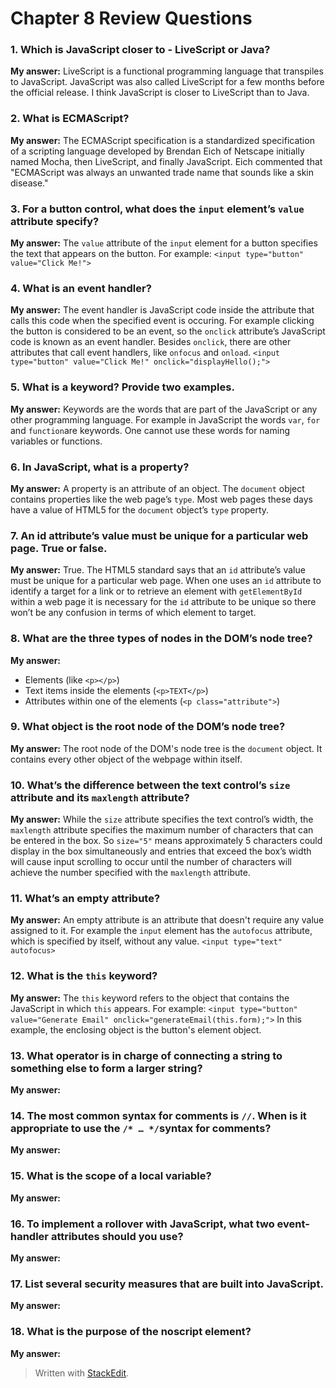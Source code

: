 ﻿# Chapter 8 Review Questions

### 1. Which is JavaScript closer to - LiveScript or Java?
**My answer:** LiveScript is a functional programming language that
transpiles to JavaScript. JavaScript was also called LiveScript for a few 
months before the official release. I think JavaScript is closer to 
LiveScript than to Java.

### 2. What is ECMAScript?
**My answer:** The ECMAScript specification is a standardized 
specification of a scripting language developed by Brendan Eich of 
Netscape initially named Mocha, then LiveScript, and finally JavaScript.
Eich commented that "ECMAScript was always an unwanted trade name that sounds
like a skin disease."

### 3. For a button control, what does the `input` element’s `value` attribute specify?
**My answer:** The `value` attribute of the `input` element for
a button specifies the text that appears on the button. For example:
`<input type="button" value="Click Me!">`

### 4. What is an event handler?
**My answer:** The event handler is JavaScript code inside the 
attribute that calls this code when the specified event is occuring. For
example clicking the button is considered to be an event, so the
`onclick` attribute’s JavaScript code is known as an event handler.
Besides `onclick`, there are other attributes that call event handlers, 
like `onfocus` and `onload`.
`<input type="button" value="Click Me!" onclick="displayHello();">`

### 5. What is a keyword? Provide two examples.
**My answer:** Keywords are the words that are part of the JavaScript
or any other programming language. For example in JavaScript the words
`var`, `for` and `function`are keywords. One cannot use these words
for naming variables or functions.

### 6. In JavaScript, what is a property?
**My answer:** A property is an attribute of an object. The `document` 
object contains properties like the web page’s `type`. Most web pages
these days have a value of HTML5 for the `document` object’s `type`
property.

### 7. An id attribute’s value must be unique for a particular web page. True or false.
**My answer:** True. The HTML5 standard says that an `id` attribute’s
value must be unique for a particular web page. When one uses an `id`
attribute to identify a target for a link or to retrieve an element with 
`getElementById` within a web page it is necessary for the `id` attribute
to be unique so there won’t be any confusion in terms of which element
to target.

### 8. What are the three types of nodes in the DOM’s node tree?
**My answer:** 

 - Elements (like `<p></p>`)
 - Text items inside the elements (`<p>TEXT</p>`)
 - Attributes within one of the elements (`<p class="attribute">`)

### 9. What object is the root node of the DOM’s node tree?
**My answer:** The root node of the DOM's node tree is the `document`
object. It contains every other object of the webpage within itself.

### 10. What’s the difference between the text control’s `size` attribute and its `maxlength` attribute?
**My answer:** While the `size` attribute specifies the text control’s
width, the `maxlength` attribute specifies the maximum number of
characters that can be entered in the box. So `size="5"` means
approximately 5 characters could display in the box simultaneously
and entries that exceed the box’s width will cause input scrolling to occur
until the number of characters will achieve the number specified with the
`maxlength` attribute.

### 11. What’s an empty attribute?
**My answer:** An empty attribute is an attribute that doesn't require 
any value assigned to it. For example the `input` element has
the `autofocus` attribute, which is specified by itself, without any value.
`<input type="text" autofocus>`

### 12. What is the `this` keyword?
**My answer:** The `this` keyword refers to the object that contains the
JavaScript in which `this` appears. For example:
`<input type="button" value="Generate Email"
onclick="generateEmail(this.form);">`
In this example, the enclosing object is the button's element object.

### 13. What operator is in charge of connecting a string to something else to form a larger string?
**My answer:**

### 14. The most common syntax for comments is `//`. When is it appropriate to use the `/* … */`syntax for comments?
**My answer:**

### 15. What is the scope of a local variable?
**My answer:**

### 16. To implement a rollover with JavaScript, what two event-handler attributes should you use?
**My answer:**

### 17. List several security measures that are built into JavaScript.
**My answer:**

### 18. What is the purpose of the noscript element?
**My answer:**

> Written with [StackEdit](https://stackedit.io/).

